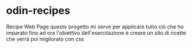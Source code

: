 # odin-recipes
Recipe Web Page
questo progetto mi serve per applicare tutto ciò che ho imparato fino ad ora
l'obiettivo dell'esercitazione è creare un sito di ricette che verrà poi migliorato con css
